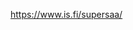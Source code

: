 <!--# node-example
* Item 1
* Item 2
  * Item 2a
  * Item 2b-->
https://www.is.fi/supersaa/

<!--![Image of Yaktocat](/Mot%C3%B6rhead_england.jpg)-->

